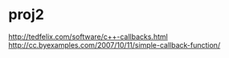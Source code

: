 # proj2
http://tedfelix.com/software/c++-callbacks.html
http://cc.byexamples.com/2007/10/11/simple-callback-function/
